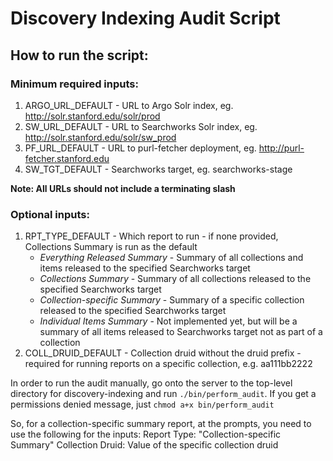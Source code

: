 # Discovery Indexing Audit Script

## How to run the script:

### Minimum required inputs:

1. ARGO_URL_DEFAULT - URL to Argo Solr index, eg. http://solr.stanford.edu/solr/prod
2. SW_URL_DEFAULT - URL to Searchworks Solr index, eg. http://solr.stanford.edu/solr/sw_prod
3. PF_URL_DEFAULT - URL to purl-fetcher deployment, eg. http://purl-fetcher.stanford.edu
4. SW_TGT_DEFAULT - Searchworks target, eg. searchworks-stage

**Note: All URLs should not include a terminating slash**

### Optional inputs:

1. RPT_TYPE_DEFAULT - Which report to run - if none provided, Collections Summary is run as the default
   * _Everything Released Summary_ - Summary of all collections and items released to the specified Searchworks target
   * _Collections Summary_ - Summary of all collections released to the specified Searchworks target
   * _Collection-specific Summary_ - Summary of a specific collection released to the specified Searchworks target
   * _Individual Items Summary_ - Not implemented yet, but will be a summary of all items released to Searchworks target not as part of a collection
2. COLL_DRUID_DEFAULT - Collection druid without the druid prefix - required for running reports on a specific collection, e.g. aa111bb2222

In order to run the audit manually, go onto the server to the top-level directory for discovery-indexing and run `./bin/perform_audit`.  If you get a permissions denied message, just `chmod a+x bin/perform_audit`

So, for a collection-specific summary report, at the prompts, you need to use the following for the inputs:
Report Type:        "Collection-specific Summary"
Collection Druid:   Value of the specific collection druid

